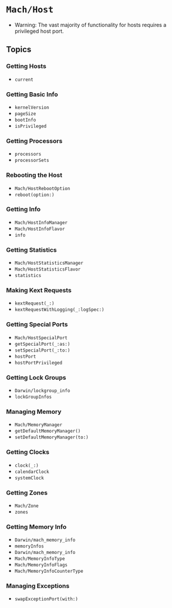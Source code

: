 # ``Mach/Host``

- Warning: The vast majority of functionality for hosts requires a privileged host port.

## Topics

### Getting Hosts

- ``current``

### Getting Basic Info

- ``kernelVersion``
- ``pageSize``
- ``bootInfo``
- ``isPrivileged``

### Getting Processors

- ``processors``
- ``processorSets``

### Rebooting the Host

- ``Mach/HostRebootOption``
- ``reboot(option:)``

### Getting Info

- ``Mach/HostInfoManager``
- ``Mach/HostInfoFlavor``
- ``info``

### Getting Statistics

- ``Mach/HostStatisticsManager``
- ``Mach/HostStatisticsFlavor``
- ``statistics``

### Making Kext Requests

- ``kextRequest(_:)``
- ``kextRequestWithLogging(_:logSpec:)``

### Getting Special Ports

- ``Mach/HostSpecialPort``
- ``getSpecialPort(_:as:)``
- ``setSpecialPort(_:to:)``
- ``hostPort``
- ``hostPortPrivileged``

### Getting Lock Groups

- ``Darwin/lockgroup_info``
- ``lockGroupInfos``

### Managing Memory

- ``Mach/MemoryManager``
- ``getDefaultMemoryManager()``
- ``setDefaultMemoryManager(to:)``

### Getting Clocks

- ``clock(_:)``
- ``calendarClock``
- ``systemClock``

### Getting Zones

- ``Mach/Zone``
- ``zones``

### Getting Memory Info

- ``Darwin/mach_memory_info``
- ``memoryInfos``
- ``Darwin/mach_memory_info``
- ``Mach/MemoryInfoType``
- ``Mach/MemoryInfoFlags``
- ``Mach/MemoryInfoCounterType``


### Managing Exceptions

- ``swapExceptionPort(with:)``
